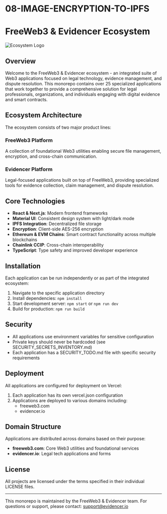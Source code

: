 # 08-IMAGE-ENCRYPTION-TO-IPFS
# FreeWeb3 & Evidencer Ecosystem

![Ecosystem Logo](https://freeweb3.infura-ipfs.io/ipfs/Qmbj9SkQG9iVZ3CprwoZVKK8ssXjWYDPLozP5A9P5YEtSN)

## Overview

Welcome to the FreeWeb3 & Evidencer ecosystem - an integrated suite of Web3 applications focused on legal technology, evidence management, and dispute resolution. This monorepo contains over 25 specialized applications that work together to provide a comprehensive solution for legal professionals, organizations, and individuals engaging with digital evidence and smart contracts.

## Ecosystem Architecture

The ecosystem consists of two major product lines:

### FreeWeb3 Platform
A collection of foundational Web3 utilities enabling secure file management, encryption, and cross-chain communication.

### Evidencer Platform
Legal-focused applications built on top of FreeWeb3, providing specialized tools for evidence collection, claim management, and dispute resolution.

## Core Technologies

- **React & Next.js**: Modern frontend frameworks
- **Material UI**: Consistent design system with light/dark mode
- **IPFS Integration**: Decentralized file storage
- **Encryption**: Client-side AES-256 encryption
- **Ethereum & EVM Chains**: Smart contract functionality across multiple blockchains
- **Chainlink CCIP**: Cross-chain interoperability
- **TypeScript**: Type safety and improved developer experience

## Installation

Each application can be run independently or as part of the integrated ecosystem:

1. Navigate to the specific application directory
2. Install dependencies: `npm install`
3. Start development server: `npm start` or `npm run dev`
4. Build for production: `npm run build`

## Security

- All applications use environment variables for sensitive configuration
- Private keys should never be hardcoded (see SECURITY_SECRETS_INVENTORY.md)
- Each application has a SECURITY_TODO.md file with specific security requirements

## Deployment

All applications are configured for deployment on Vercel:

1. Each application has its own vercel.json configuration
2. Applications are deployed to various domains including:
   - freeweb3.com
   - evidencer.io

## Domain Structure

Applications are distributed across domains based on their purpose:

- **freeweb3.com**: Core Web3 utilities and foundational services
- **evidencer.io**: Legal tech applications and forms

## License

All projects are licensed under the terms specified in their individual LICENSE files.

---

This monorepo is maintained by the FreeWeb3 & Evidencer team. For questions or support, please contact: support@evidencer.io